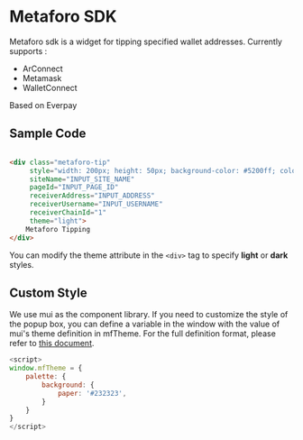 # Metaforo SDK

Metaforo sdk is a widget for tipping specified wallet addresses. Currently supports :

- ArConnect
- Metamask
- WalletConnect

Based on Everpay

## Sample Code

```html

<div class="metaforo-tip"
     style="width: 200px; height: 50px; background-color: #5200ff; color: #FFFFFF; text-align: center; user-select: none"
     siteName="INPUT_SITE_NAME"
     pageId="INPUT_PAGE_ID"
     receiverAddress="INPUT_ADDRESS"
     receiverUsername="INPUT_USERNAME"
     receiverChainId="1"
     theme="light">
    Metaforo Tipping
</div>
```

You can modify the theme attribute in the `<div>` tag to specify **light** or **dark** styles.

## Custom Style

We use mui as the component library. If you need to customize the style of the popup box, you can define a variable in
the window with the value of mui's theme definition in mfTheme. For the full definition format, please refer
to [this document](https://mui.com/material-ui/customization/default-theme/).

```javascript
<script>
window.mfTheme = {
    palette: {
        background: {
            paper: '#232323',
        }
    }
}
</script>
```